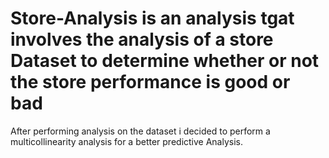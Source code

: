 # Store-Analysis is an analysis tgat involves the analysis of a store Dataset to determine whether or not the store performance is good or bad 
After performing analysis on the dataset i decided to perform a multicollinearity analysis for a better predictive Analysis.
